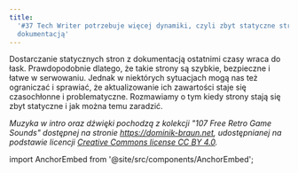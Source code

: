 ```yaml
---
title:
  '#37 Tech Writer potrzebuje więcej dynamiki, czyli zbyt statyczne strony z
  dokumentacją'
---
```


Dostarczanie statycznych stron z dokumentacją ostatnimi czasy wraca do łask.
Prawdopodobnie dlatego, że takie strony są szybkie, bezpieczne i łatwe w
serwowaniu. Jednak w niektórych sytuacjach mogą nas też ograniczać i sprawiać,
że aktualizowanie ich zawartości staje się czasochłonne i problematyczne.
Rozmawiamy o tym kiedy strony stają się zbyt statyczne i jak można temu
zaradzić.

_Muzyka w intro oraz dźwięki pochodzą z kolekcji "107 Free Retro Game Sounds"
dostępnej na stronie <https://dominik-braun.net>, udostępnianej na podstawie
licencji
[Creative Commons license CC BY 4.0](https://creativecommons.org/licenses/by/4.0/)._

import AnchorEmbed from '@site/src/components/AnchorEmbed';

<AnchorEmbed episodeId="37-Tech-Writer-potrzebuje-wicej-dynamiki--czyli-zbyt-statyczne-strony-z-dokumentacj-e1b4hht" />
